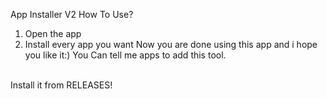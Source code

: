 
App Installer V2
How To Use?
1. Open the app
2. Install every app you want
Now you are done using this app and i hope you like it:)
You Can tell me apps to add this tool.
  <br />
  Install it from RELEASES!   <br />
